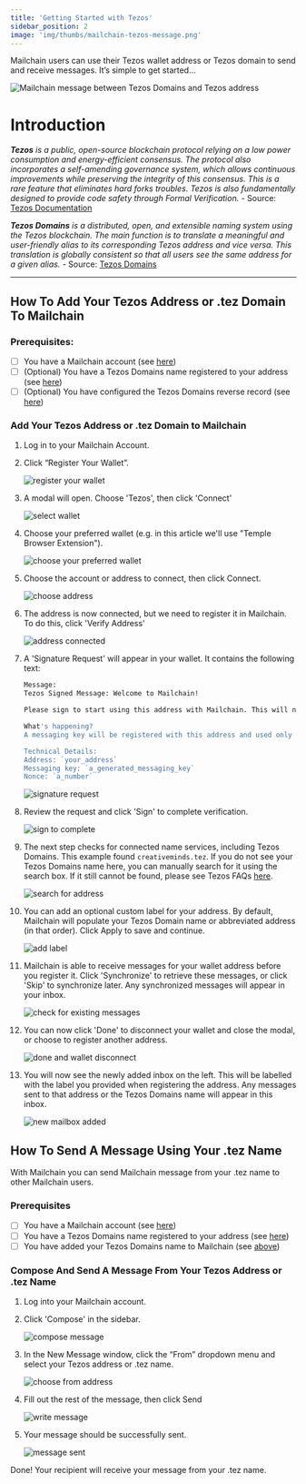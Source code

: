 ```yaml
---
title: 'Getting Started with Tezos'
sidebar_position: 2
image: 'img/thumbs/mailchain-tezos-message.png'
---
```


Mailchain users can use their Tezos wallet address or Tezos domain to send and receive messages. It’s simple to get started…

![Mailchain message between Tezos Domains and Tezos address](../img-tezos/mailchain-tezos-message.png)

# Introduction

_**Tezos** is a public, open-source blockchain protocol relying on a low power consumption and energy-efficient consensus.
The protocol also incorporates a self-amending governance system, which allows continuous improvements while preserving the integrity of this consensus. This is a rare feature that eliminates hard forks troubles.
Tezos is also fundamentally designed to provide code safety through Formal Verification. -_ Source: [Tezos Documentation](https://opentezos.com/tezos-basics)

_**Tezos Domains** is a distributed, open, and extensible naming system using the Tezos blockchain.
The main function is to translate a meaningful and user-friendly alias to its corresponding Tezos address and vice versa. This translation is globally consistent so that all users see the same address for a given alias. -_ Source: [Tezos Domains](https://tezos.domains/en/about/faq)

---

## How To Add Your Tezos Address or .tez Domain To Mailchain

### Prerequisites:

-   [ ] You have a Mailchain account (see [here](/user/guides/getting-started/create-a-mailchain-account))
-   [ ] (Optional) You have a Tezos Domains name registered to your address (see [here](/user/guides/wallets-and-identities/tezos/tezos-faqs#how-do-i-register-a-tezos-domain))
-   [ ] (Optional) You have configured the Tezos Domains reverse record (see [here](/user/guides/wallets-and-identities/tezos/tezos-faqs#how-do-i-set-a-tezos-domains-reverse-record))

### Add Your Tezos Address or .tez Domain to Mailchain

1. Log in to your Mailchain Account.

1. Click “Register Your Wallet”.

    ![register your wallet](../img-tezos/tezos1_1.png)

1. A modal will open. Choose 'Tezos', then click 'Connect'

    ![select wallet](../img-tezos/tezos1_2.png)

1. Choose your preferred wallet (e.g. in this article we'll use "Temple Browser Extension").

    ![choose your preferred wallet](../img-tezos/tezos1_3.png)

1. Choose the account or address to connect, then click Connect.

    ![choose address](../img-tezos/tezos1_4.png)

1. The address is now connected, but we need to register it in Mailchain. To do this, click 'Verify Address'

    ![address connected](../img-tezos/tezos1_5.png)

1. A 'Signature Request' will appear in your wallet. It contains the following text:

    ```bash
    Message:
    Tezos Signed Message: Welcome to Mailchain!

    Please sign to start using this address with Mailchain. This will not trigger a blockchain transaction or cost any gas fees.

    What's happening?
    A messaging key will be registered with this address and used only for messaging. It will replace any existing registered messaging keys.

    Technical Details:
    Address: `your_address`
    Messaging key: `a_generated_messaging_key`
    Nonce: `a_number`
    ```

    ![signature request](../img-tezos/tezos1_6_1.png)

1. Review the request and click 'Sign' to complete verification.

    ![sign to complete](../img-tezos/tezos1_6_2.png)

1. The next step checks for connected name services, including Tezos Domains. This example found `creativeminds.tez`. If you do not see your Tezos Domains name here, you can manually search for it using the search box. If it still cannot be found, please see Tezos FAQs [here](/user/guides/wallets-and-identities/tezos/tezos-faqs/#my-tezos-name-was-not-found-what-should-i-check).

    ![search for address](../img-tezos/tezos1_7.png)

1. You can add an optional custom label for your address. By default, Mailchain will populate your Tezos Domain name or abbreviated address (in that order). Click Apply to save and continue.

    ![add label](../img-tezos/tezos1_8.png)

1. Mailchain is able to receive messages for your wallet address before you register it. Click 'Synchronize' to retrieve these messages, or click 'Skip' to synchronize later. Any synchronized messages will appear in your inbox.

    ![check for existing messages](../img-tezos/tezos1_9.png)

1. You can now click 'Done' to disconnect your wallet and close the modal, or choose to register another address.

    ![done and wallet disconnect](../img-tezos/tezos1_10.png)

1. You will now see the newly added inbox on the left. This will be labelled with the label you provided when registering the address. Any messages sent to that address or the Tezos Domains name will appear in this inbox.

    ![new mailbox added](../img-tezos/tezos1_11.png)

## How To Send A Message Using Your .tez Name

With Mailchain you can send Mailchain message from your .tez name to other Mailchain users.

### Prerequisites

-   [ ] You have a Mailchain account (see [here](/user/guides/getting-started/create-a-mailchain-account))
-   [ ] You have a Tezos Domains name registered to your address (see [here](/user/guides/wallets-and-identities/tezos/tezos-faqs/#how-do-i-register-a-tezos-domain))
-   [ ] You have added your Tezos Domains name to Mailchain (see [above](/user/guides/wallets-and-identities/tezos/tezos-getting-started/#how-to-add-your-tezos-address-or-tez-domain-to-mailchain))

### Compose And Send A Message From Your Tezos Address or .tez Name

1. Log into your Mailchain account.

1. Click 'Compose' in the sidebar.

    ![compose message](../img-tezos/tezos2_1.png)

1. In the New Message window, click the “From” dropdown menu and select your Tezos address or .tez name.

    ![choose from address](../img-tezos/tezos2_2.png)

1. Fill out the rest of the message, then click Send

    ![write message](../img-tezos/tezos2_3.png)

1. Your message should be successfully sent.

    ![message sent](../img-tezos/tezos2_4.png)

Done! Your recipient will receive your message from your .tez name.
